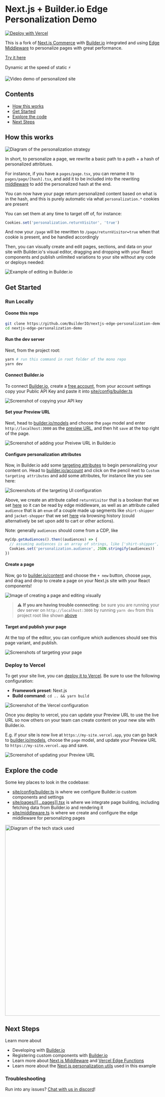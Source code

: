 # Next.js + Builder.io Edge Personalization Demo

[![Deploy with Vercel](https://vercel.com/button)](https://vercel.com/new/clone?repository-url=https%3A%2F%2Fgithub.com%2FBuilderIO%2Fnextjs-edge-personalization-demo&project-name=nextjs-edge-personalization-builder-io&repository-name=nextjs-edge-personalization-builder-io&demo-title=Next.js%20Edge%20Personalization%20with%20Builder.io&demo-description=Visually%20build%20a%20personalized%20Next.js%20site%20using%20Edge%20Middleware%20and%20Builder.io&demo-url=https%3A%2F%2Fnextjs-edge-personalization-demo.vercel.app%2F&demo-image=https%3A%2F%2Fuser-images.githubusercontent.com%2F844291%2F187518010-ac87a42e-74de-46a0-b0c1-c8e2d97af547.gif&build-command=cd%20..%20%;%20yarn%20build&root-directory=site)

This is a fork of [Next.js Commerce](https://github.com/vercel/commerce) with [Builder.io](https://www.builder.io) integrated and using [Edge Middleware](https://vercel.com/docs/concepts/functions/edge-middleware) to personalize pages with great performance.

[Try it here](https://builder.io/demo/commerce?demoHost=nextjs-edge-personalization-demo.vercel.app&demoModel=commerce)

Dynamic at the speed of static ⚡

![Video demo of personalized site](https://user-images.githubusercontent.com/844291/187516199-bd09d52b-f44e-4c41-8f00-2079ab8820bc.gif)

## Contents

- [How this works](#how-this-works)
- [Get Started](#get-started)
- [Explore the code](#explore-the-code)
- [Next Steps](#next-steps)

## How this works

<img alt="Diagram of the personalization strategy" src="https://cdn.builder.io/api/v1/image/assets%2FYJIGb4i01jvw0SRdL5Bt%2F4e7efe97686642f4805552bc075263e3">

In short, to personalize a page, we rewrite a basic path to a path + a hash of personalized attribtues.

For instance, if you have a `pages/page.tsx`, you can rename it to `pages/page/[hash].tsx`, and add it to be included into the rewriting [middleware](site/middleware.ts) to add the personalized hash at the end.

You can now have your page return personalized content based on what is in the hash, and this is purely automatic via what `personalization.*` cookies are present

You can set them at any time to target off of, for instance:

```js
Cookies.set('personalization.returnVisitor', 'true')
```

And now your `/page` will be rewritten to `/page/returnVisitor=true` when that cookie is present, and be handled accordingly

Then, you can visually create and edit pages, sections, and data on your site with Builder.io's visual editor, dragging and dropping with your React components and publish unlimited variations to your site without any code or deploys needed:

![Example of editing in Builder.io](https://user-images.githubusercontent.com/844291/187518010-ac87a42e-74de-46a0-b0c1-c8e2d97af547.gif)

## Get Started

### Run Locally

#### Coone this repo

```bash
git clone https://github.com/BuilderIO/nextjs-edge-personalization-demo.git
cd nextjs-edge-personalization-demo
```

#### Run the dev server

Next, from the project root:

```bash
yarn # run this command in root folder of the mono repo
yarn dev
```

#### Connect Builder.io

To connect [Builder.io](https://www.builder.io), create a [free account](https://www.builder.io/signup), from your account settings copy your Public API Key and paste it into [site/config/builder.ts](site/config/builder.ts#L6:L6)

<img src="https://cdn.builder.io/api/v1/image/assets%2F1c3b72c36b194b318c40d99ec0a3bf75%2Fafd38ce9af0b4f25988759f8c5936fe5" alt="Screenshot of copying your API key">

#### Set your Preview URL

Next, head to [builder.io/models](https://builder.io/models) and choose the `page` model and enter `http://localhost:3000` as the [preview URL](https://www.builder.io/c/docs/guides/preview-url), and then hit `save` at the top right of the page.

<img src="https://cdn.builder.io/api/v1/image/assets%2F1c3b72c36b194b318c40d99ec0a3bf75%2Fb3bd5b2015e3450985cc69910e368c9d" alt="Screenshot of adding your Preivew URL in Builder.io">

#### Configure personalization attributes

Now, in Builder.io add some [targeting attributes](https://www.builder.io/c/docs/custom-targeting-attributes) to begin personalizing your content on. Head to [builder.io/account](https://builder.io/account) and click on the pencil next to `Custom targeting attributes` and add some attributes, for instance like you see here:

<img src="https://cdn.builder.io/api/v1/image/assets%2F1c3b72c36b194b318c40d99ec0a3bf75%2Fff38618c937a4adda2fbaba4a445a38c" alt="Screenshots of the targeting UI configuration">

Above, we create an attribute called `returnVisitor` that is a boolean that we set [here](site/pages/_app.tsx#L19) so it can be read by edge middleware, as well as an attribute called `audience` that is an `enum` of a couple made up segments like `shirt-shipper` and `jacket-shopper` that we set <a href="site/pages/product/%5Bslug%5D/%5B%5B...hash%5D%5D.tsx#L96:L104">here</a> via browsing history (could alternatively be set upon add to cart or other actions).

Note: generally `audiences` should come from a CDP, like

```js
myCdp.getAudiences().then((audiences) => {
  // assuming audiences is an array of strings, like ['shirt-shipper', 'jacket-shopper']
  Cookies.set('personalization.audience', JSON.stringify(audiences))
})
```

#### Create a page

Now, go to [builder.io/content](https://builder.io/content) and choose the `+ new` button, choose `page`, and drag and drop to create a page on your Next.js site with your React components!

<img src="https://cdn.builder.io/api/v1/image/assets%2F1c3b72c36b194b318c40d99ec0a3bf75%2F4c04f8deda7d4f9d89868323d18d5310" alt="Image of creating a page and editing visually">

> :warning: **If you are having trouble connecting**: be sure you are running your dev server on `http://localhost:3000` by running `yarn dev` from this project root like shown [above](#run-the-dev-server)

#### Target and publish your page

At the top of the editor, you can configure which audiences should see this page variant, and publish.

<img src="https://cdn.builder.io/api/v1/image/assets%2F1c3b72c36b194b318c40d99ec0a3bf75%2Fe1d25b04a2914bcbb59912140939bf1a" alt="Screenshots of targeting your page">

### Deploy to Vercel

To get your site live, you can [deploy it to Vercel](https://nextjs.org/learn/basics/deploying-nextjs-app/deploy). Be sure to use the following configuration:

- **Framework preset**: Next.js
- **Build command**: `cd .. && yarn build`

<img alt="Screenshot of the Vercel configuration" src="https://cdn.builder.io/api/v1/image/assets%2F1c3b72c36b194b318c40d99ec0a3bf75%2F2513e3f0ac804cc2b313a6e6e87876ba">

Once you deploy to vercel, you can update your Preview URL to use the live URL so now others on your team can create content on your new site with Builder.io.

E.g. if your site is now live at `https://my-site.vercel.app`, you can go back to [builder.io/models](https://builder.io/models), choose the `page` model, and update your Preview URL to `https://my-site.vercel.app` and save.

<img alt="Screenshot of updating your Preview URL" src="https://cdn.builder.io/api/v1/image/assets%2F1c3b72c36b194b318c40d99ec0a3bf75%2F09ab3eadebe5453883f77e60c97a9eba">

## Explore the code

Some key places to look in the codebase:

- [site/config/builder.ts](site/config/builder.ts) is where we configure Builder.io custom components and settings
- <a href="site/pages/[[...pages]].tsx">site/pages/[[...pages]].tsx</a> is where we integrate page building, including fetching data from Builder.io and rendering it
- [site/middleware.ts](site/middleware.ts) is where we create and configure the edge middleware for personalizing pages

<img width="620" alt="Diagram of the tech stack used" src="https://user-images.githubusercontent.com/844291/187518090-e112e48c-e76e-41b5-9f81-8ecbf10a18c6.png">

## Next Steps

Learn more about

- Developing with [Builder.io](https://www.builder.io/c/docs/developers)
- Registering custom components with [Builder.io](https://www.builder.io/c/docs/custom-components-intro)
- Learn more about [Next.js Middleware](https://nextjs.org/docs/advanced-features/middleware) and [Vercel Edge Functions](https://vercel.com/docs/concepts/functions/edge-functions)
- Learn more about the [Next.js personalization utils](https://github.com/BuilderIO/builder/blob/main/packages/personalization-utils/README.md) used in this example

### Troubleshooting

Run into any issues? [Chat with us in discord](https://discord.gg/TjSStcmuWN)!
